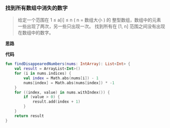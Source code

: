 ### 找到所有数组中消失的数字
> 给定一个范围在  1 ≤ a[i] ≤ n ( n = 数组大小 ) 的 整型数组，数组中的元素一些出现了两次，另一些只出现一次。
找到所有在 [1, n] 范围之间没有出现在数组中的数字。

**思路**



**代码**

```kotlin
fun findDisappearedNumbers(nums: IntArray): List<Int> {
    val result = ArrayList<Int>()
    for (i in nums.indices) {
        val index = Math.abs(nums[i]) - 1
        nums[index] = Math.abs(nums[index]) * -1
    }
    for ((index, value) in nums.withIndex()) {
        if (value > 0) {
            result.add(index + 1)
        }
    }
    return result
}
```